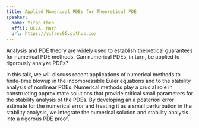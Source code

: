 ```yaml
---
title: Applied Numerical PDEs for Theoretical PDE
speaker:
  name: Yifan Chen
  affil: UCLA, Math
  url: https://yifanc96.github.io/
---
```


Analysis and PDE theory are widely used to establish theoretical guarantees for numerical PDE methods. Can numerical PDEs, in turn, be applied to rigorously analyze PDEs?
 
In this talk, we will discuss recent applications of numerical methods to finite-time blowup in the incompressible Euler equations and to the stability analysis of nonlinear PDEs. Numerical methods play a crucial role in constructing approximate solutions that provide critical small parameters for the stability analysis of the PDEs. By developing an a posteriori error estimate for the numerical error and treating it as a small perturbation in the stability analysis, we integrate the numerical solution and stability analysis into a rigorous PDE proof.

